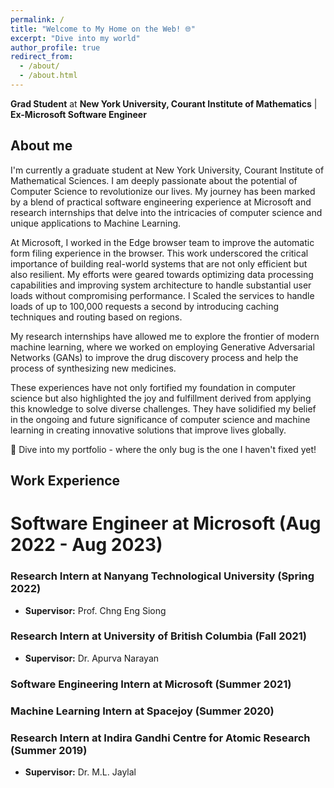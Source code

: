 ```yaml
---
permalink: /
title: "Welcome to My Home on the Web! 🌐"
excerpt: "Dive into my world"
author_profile: true
redirect_from: 
  - /about/
  - /about.html
---
```


**Grad Student** at **New York University, Courant Institute of Mathematics** | **Ex-Microsoft Software Engineer**

## About me
I'm currently a graduate student at New York University, Courant Institute of Mathematical Sciences. I am deeply passionate about the potential of Computer Science to revolutionize our lives. My journey has been marked by a blend of practical software engineering experience at Microsoft and research internships that delve into the intricacies of computer science and unique applications to Machine Learning.

At Microsoft, I worked in the Edge browser team to improve the automatic form filing experience in the browser.  This work underscored the critical importance of building real-world systems that are not only efficient but also resilient. My efforts were geared towards optimizing data processing capabilities and improving system architecture to handle substantial user loads without compromising performance. I Scaled the services to handle loads of up to 100,000 requests a second by introducing caching techniques and routing based on regions. 

My research internships have allowed me to explore the frontier of modern machine learning, where we worked on employing Generative Adversarial Networks (GANs) to improve the drug discovery process and help the process of synthesizing new medicines. 

These experiences have not only fortified my foundation in computer science but also highlighted the joy and fulfillment derived from applying this knowledge to solve diverse challenges. They have solidified my belief in the ongoing and future significance of computer science and machine learning in creating innovative solutions that improve lives globally.

🚀 Dive into my portfolio - where the only bug is the one I haven't fixed yet!

## Work Experience
# Software Engineer at Microsoft (Aug 2022 - Aug 2023)

### Research Intern at Nanyang Technological University (Spring 2022)
- **Supervisor:** Prof. Chng Eng Siong

### Research Intern at University of British Columbia (Fall 2021)
- **Supervisor:** Dr. Apurva Narayan

### Software Engineering Intern at Microsoft (Summer 2021)

### Machine Learning Intern at Spacejoy (Summer 2020)

### Research Intern at Indira Gandhi Centre for Atomic Research (Summer 2019)
- **Supervisor:** Dr. M.L. Jaylal

